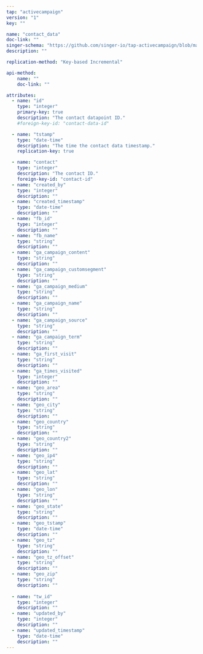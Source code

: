 ```yaml
---
tap: "activecampaign"
version: "1"
key: ""

name: "contact_data"
doc-link: ""
singer-schema: "https://github.com/singer-io/tap-activecampaign/blob/master/tap_activecampaign/schemas/contact_data.json"
description: ""

replication-method: "Key-based Incremental"

api-method:
    name: ""
    doc-link: ""

attributes:
  - name: "id"
    type: "integer"
    primary-key: true
    description: "The contact datapoint ID."
    #foreign-key-id: "contact-data-id"

  - name: "tstamp"
    type: "date-time"
    description: "The time the contact data timestamp."
    replication-key: true

  - name: "contact"
    type: "integer"
    description: "The contact ID."
    foreign-key-id: "contact-id"
  - name: "created_by"
    type: "integer"
    description: ""
  - name: "created_timestamp"
    type: "date-time"
    description: ""
  - name: "fb_id"
    type: "integer"
    description: ""
  - name: "fb_name"
    type: "string"
    description: ""
  - name: "ga_campaign_content"
    type: "string"
    description: ""
  - name: "ga_campaign_customsegment"
    type: "string"
    description: ""
  - name: "ga_campaign_medium"
    type: "string"
    description: ""
  - name: "ga_campaign_name"
    type: "string"
    description: ""
  - name: "ga_campaign_source"
    type: "string"
    description: ""
  - name: "ga_campaign_term"
    type: "string"
    description: ""
  - name: "ga_first_visit"
    type: "string"
    description: ""
  - name: "ga_times_visited"
    type: "integer"
    description: ""
  - name: "geo_area"
    type: "string"
    description: ""
  - name: "geo_city"
    type: "string"
    description: ""
  - name: "geo_country"
    type: "string"
    description: ""
  - name: "geo_country2"
    type: "string"
    description: ""
  - name: "geo_ip4"
    type: "string"
    description: ""
  - name: "geo_lat"
    type: "string"
    description: ""
  - name: "geo_lon"
    type: "string"
    description: ""
  - name: "geo_state"
    type: "string"
    description: ""
  - name: "geo_tstamp"
    type: "date-time"
    description: ""
  - name: "geo_tz"
    type: "string"
    description: ""
  - name: "geo_tz_offset"
    type: "string"
    description: ""
  - name: "geo_zip"
    type: "string"
    description: ""
  
  - name: "tw_id"
    type: "integer"
    description: ""
  - name: "updated_by"
    type: "integer"
    description: ""
  - name: "updated_timestamp"
    type: "date-time"
    description: ""
---
```

